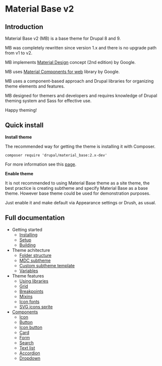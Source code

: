 Material Base v2
================

Introduction
------------

Material Base v2 (MB) is a base theme for Drupal 8 and 9.

MB was completely rewritten since version 1.x and there is no upgrade path from v1 to v2.

MB implements [Material Design](https://material.io/) concept (2nd edition) by Google.

MB uses [Material Components for web](https://material.io/develop/web) library by Google.

MB uses a component-based approach and Drupal libraries for organizing theme elements and features.

MB designed for themers and developers and requires knowledge of Drupal theming system and Sass for effective use.

Happy theming!

Quick install
-------------

**Install theme**

The recommended way for getting the theme is installing it with Composer.

~~~
composer require 'drupal/material_base:2.x-dev'
~~~

For more information see this [page](https://www.drupal.org/docs/develop/using-composer/using-composer-to-install-drupal-and-manage-dependencies).

**Enable theme**

It is not recommended to using Material Base theme as a site theme, the best practice is creating subtheme and specify Material Base as a base theme. However base theme could be used for demonstration purposes.

Just enable it and make default via Appearance settings or Drush, as usual.

<!-- TODO: update and add additional steps if they will be needed -->

Full documentation
------------------

* Getting started
  * [Installing](/install.md)
  * [Setup](/setup.md)
  * [Building](/build.md)
* Theme achitecture
  * [Folder structure](/folder-structure.md)
  * [MDC subtheme](/mdc.md)
  * [Custom subtheme template](/subtheme-template.md)
  * [Variables](/variables.md)
* Theme features
  * [Using libraries](/libraries.md)
  * [Grid](/grid.md)
  * [Breakpoints](/breakpoints.md)
  * [Mixins](/mixins.md)
  * [Icon fonts](/icon-fonts.md)
  * [SVG icons sprite](/svg-icons.md)
* [Components](/components.md)
  * [Icon](/components/icon.md)
  * [Button](/components/button.md)
  * [Icon button](/components/icon-button.md)
  * [Card](/components/card.md)
  * [Form](/components/form.md)
  * [Search](/components/search.md)
  * [Text list](/components/text-list.md)
  * [Accordion](/components/accordion.md)
  * [Dropdown](/components/dropdown.md)
  
